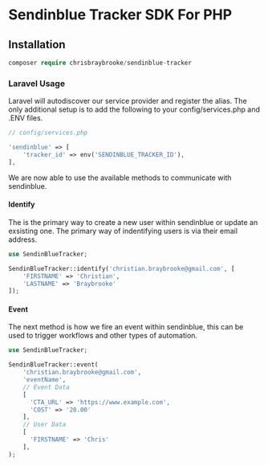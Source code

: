# Sendinblue Tracker SDK For PHP

## Installation

```php
composer require chrisbraybrooke/sendinblue-tracker
```



### Laravel Usage

Laravel will autodiscover our service provider and register the alias. The only additional setup is to add the following to your config/services.php and .ENV files.

```php
// config/services.php

'sendinblue' => [
    'tracker_id' => env('SENDINBLUE_TRACKER_ID'),
],
```

We are now able to use the available methods to communicate with sendinblue.

#### Identify

The is the primary way to create a new user within sendinblue or update an exsisting one. The primary way of indentifying users is via their email address.

```php
use SendinBlueTracker;

SendinBlueTracker::identify('christian.braybrooke@gmail.com', [
    'FIRSTNAME' => 'Christian',
    'LASTNAME' => 'Braybrooke'
]);
```



#### Event

The next method is how we fire an event within sendinblue, this can be used to trigger workflows and other types of automation.

````php
use SendinBlueTracker;

SendinBlueTracker::event(
    'christian.braybrooke@gmail.com',
    'eventName',
  	// Event Data
    [
      'CTA_URL' => 'https://www.example.com',
      'COST' => '20.00'
    ],
  	// User Data
    [
      'FIRSTNAME' => 'Chris'
    ],
);
````





